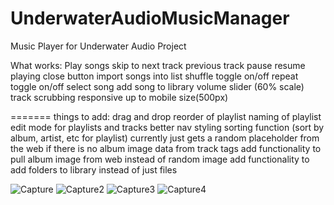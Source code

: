 
# UnderwaterAudioMusicManager
Music Player for Underwater Audio Project

What works:
Play songs
skip to next track
previous track
pause
resume playing
close button
import songs into list
shuffle toggle on/off
repeat toggle on/off
select song
add song to library
volume slider (60% scale)
track scrubbing
responsive up to mobile size(500px)


=======
things to add:
drag and drop reorder of playlist
naming of playlist
edit mode for playlists and tracks
better nav styling
sorting function (sort by album, artist, etc for playlist)
currently just gets a random placeholder from the web if there is no album image data from track tags
add functionality to pull album image from web instead of random image
add functionality to add folders to library instead of just files


![Capture](https://user-images.githubusercontent.com/46287392/125151131-c914e380-e0f9-11eb-93de-00b60e26058d.PNG)
![Capture2](https://user-images.githubusercontent.com/46287392/125151132-c9ad7a00-e0f9-11eb-906c-5dce3e9f6a1e.PNG)
![Capture3](https://user-images.githubusercontent.com/46287392/125151133-ca461080-e0f9-11eb-994b-7deffacc843c.PNG)
![Capture4](https://user-images.githubusercontent.com/46287392/125151142-dfbb3a80-e0f9-11eb-8828-990e77413680.PNG)


